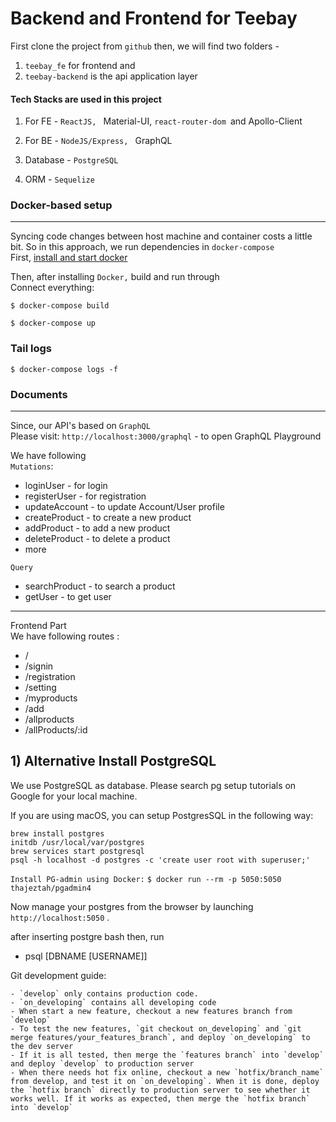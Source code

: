 # Backend and Frontend for Teebay

First clone the project from `github` then, we will find two folders -

1. `teebay_fe` for frontend and
2. `teebay-backend` is the api application layer

#### Tech Stacks are used in this project

1. For FE - `ReactJS, ` Material-UI, `react-router-dom `and Apollo-Client
2. For BE - `NodeJS/Express, ` GraphQL

3. Database - `PostgreSQL`

4. ORM - `Sequelize `

### Docker-based setup

---

Syncing code changes between host machine and container costs a little bit. So in this approach, we run dependencies in `docker-compose` <br>
First, [install and start docker](https://docs.docker.com/get-docker/)

Then, after installing `Docker,` build and run through
<br>
Connect everything:

```
$ docker-compose build
```

```
$ docker-compose up
```

### Tail logs

`$ docker-compose logs -f`

### Documents

---

Since, our API's based on `GraphQL`
<br>
Please visit: `http://localhost:3000/graphql` - to open GraphQL Playground

We have following
<br>
`Mutations`:

- loginUser - for login
- registerUser - for registration
- updateAccount - to update Account/User profile
- createProduct - to create a new product
- addProduct - to add a new product
- deleteProduct - to delete a product
- more

`Query`

- searchProduct - to search a product
- getUser - to get user

---

Frontend Part
<br>
We have following routes :

- /
- /signin
- /registration
- /setting
- /myproducts
- /add
- /allproducts
- /allProducts/:id

## 1) Alternative Install PostgreSQL

We use PostgreSQL as database. Please search pg setup tutorials on Google for your local machine.

If you are using macOS, you can setup PostgresSQL in the following way:

```
brew install postgres
initdb /usr/local/var/postgres
brew services start postgresql
psql -h localhost -d postgres -c 'create user root with superuser;'
```

`Install PG-admin using Docker:`
`$ docker run --rm -p 5050:5050 thajeztah/pgadmin4`

Now manage your postgres from the browser by launching `http://localhost:5050` .
<br>

after inserting postgre bash then, run

- psql [DBNAME [USERNAME]]

Git development guide:

```
- `develop` only contains production code.
- `on_developing` contains all developing code
- When start a new feature, checkout a new features branch from `develop`
- To test the new features, `git checkout on_developing` and `git merge features/your_features_branch`, and deploy `on_developing` to the dev server
- If it is all tested, then merge the `features branch` into `develop` and deploy `develop` to production server
- When there needs hot fix online, checkout a new `hotfix/branch_name` from develop, and test it on `on_developing`. When it is done, deploy the `hotfix branch` directly to production server to see whether it works well. If it works as expected, then merge the `hotfix branch` into `develop`
```
